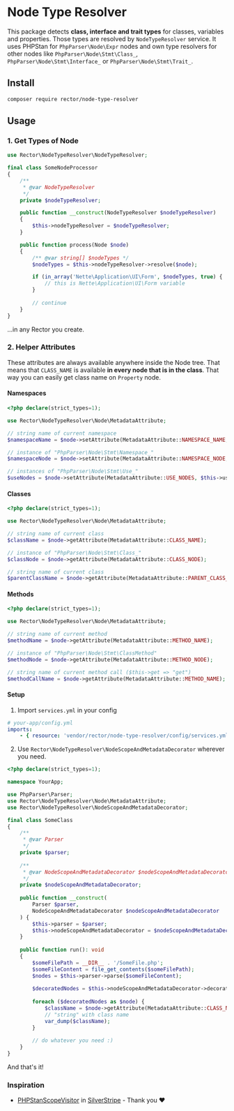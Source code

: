 # Node Type Resolver

This package detects **class, interface and trait types** for classes, variables and properties. Those types are resolved by `NodeTypeResolver` service. It uses PHPStan for `PhpParser\Node\Expr` nodes and own type resolvers for other nodes like `PhpParser\Node\Stmt\Class_`, `PhpParser\Node\Stmt\Interface_` or `PhpParser\Node\Stmt\Trait_`.  

## Install

```bash
composer require rector/node-type-resolver
```

## Usage

### 1. Get Types of Node

```php
use Rector\NodeTypeResolver\NodeTypeResolver;

final class SomeNodeProcessor
{
    /**
     * @var NodeTypeResolver
     */
    private $nodeTypeResolver;

    public function __construct(NodeTypeResolver $nodeTypeResolver)
    {
        $this->nodeTypeResolver = $nodeTypeResolver;
    }

    public function process(Node $node)
    {
        /** @var string[] $nodeTypes */
        $nodeTypes = $this->nodeTypeResolver->resolve($node);

        if (in_array('Nette\Application\UI\Form', $nodeTypes, true) {
            // this is Nette\Application\UI\Form variable
        }
        
        // continue
    }
}
```

...in any Rector you create.


### 2. Helper Attributes

These attributes are always available anywhere inside the Node tree. That means that `CLASS_NAME` is available **in every node that is in the class**. That way you can easily get class name on `Property` node.

#### Namespaces

```php
<?php declare(strict_types=1);

use Rector\NodeTypeResolver\Node\MetadataAttribute;

// string name of current namespace
$namespaceName = $node->setAttribute(MetadataAttribute::NAMESPACE_NAME, $this->namespaceName);

// instance of "PhpParser\Node\Stmt\Namespace_" 
$namespaceNode = $node->setAttribute(MetadataAttribute::NAMESPACE_NODE, $this->namespaceNode);

// instances of "PhpParser\Node\Stmt\Use_"
$useNodes = $node->setAttribute(MetadataAttribute::USE_NODES, $this->useNodes);
```

#### Classes

```php
<?php declare(strict_types=1);

use Rector\NodeTypeResolver\Node\MetadataAttribute;

// string name of current class
$className = $node->getAttribute(MetadataAttribute::CLASS_NAME);

// instance of "PhpParser\Node\Stmt\Class_"
$classNode = $node->getAttribute(MetadataAttribute::CLASS_NODE);

// string name of current class
$parentClassName = $node->getAttribute(MetadataAttribute::PARENT_CLASS_NAME);
```

#### Methods

```php
<?php declare(strict_types=1);

use Rector\NodeTypeResolver\Node\MetadataAttribute;

// string name of current method
$methodName = $node->getAttribute(MetadataAttribute::METHOD_NAME);

// instance of "PhpParser\Node\Stmt\ClassMethod"
$methodNode = $node->getAttribute(MetadataAttribute::METHOD_NODE);

// string name of current method call ($this->get => "get")
$methodCallName = $node->getAttribute(MetadataAttribute::METHOD_NAME);
```

#### Setup

1. Import `services.yml` in your config

```yaml
# your-app/config.yml
imports:
    - { resource: 'vendor/rector/node-type-resolver/config/services.yml' }
```

2. Use `Rector\NodeTypeResolver\NodeScopeAndMetadataDecorator` wherever you need.  

```php
<?php declare(strict_types=1);

namespace YourApp;

use PhpParser\Parser;
use Rector\NodeTypeResolver\Node\MetadataAttribute;
use Rector\NodeTypeResolver\NodeScopeAndMetadataDecorator;

final class SomeClass
{
    /**
     * @var Parser 
     */
    private $parser;
    
    /**
     * @var NodeScopeAndMetadataDecorator $nodeScopeAndMetadataDecorator
     */
    private $nodeScopeAndMetadataDecorator;
    
    public function __construct(
        Parser $parser,
        NodeScopeAndMetadataDecorator $nodeScopeAndMetadataDecorator
    ) {
        $this->parser = $parser;
        $this->nodeScopeAndMetadataDecorator = $nodeScopeAndMetadataDecorator;
    }
    
    public function run(): void
    {
        $someFilePath = __DIR__ . '/SomeFile.php';
        $someFileContent = file_get_contents($someFilePath);
        $nodes = $this->parser->parse($someFileContent);
        
        $decoratedNodes = $this->nodeScopeAndMetadataDecorator->decorateNodesFromFile($nodes, $someFilePath);
        
        foreach ($decoratedNodes as $node) {
            $className = $node->getAttribute(MetadataAttribute::CLASS_NAME);
            // "string" with class name
            var_dump($className);
        }
        
        // do whatever you need :)
    }
}
```

And that's it!

### Inspiration

- [PHPStanScopeVisitor](https://github.com/silverstripe/silverstripe-upgrader/blob/532182b23e854d02e0b27e68ebc394f436de0682/src/UpgradeRule/PHP/Visitor/PHPStanScopeVisitor.php) in [SilverStripe](https://github.com/silverstripe/) - Thank you ❤️️  
